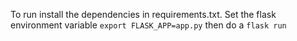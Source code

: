 To run install the dependencies in requirements.txt. 
Set the flask environment variable `export FLASK_APP=app.py`
then do a `flask run`
